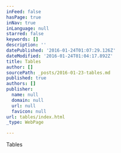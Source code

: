 ```yaml
---
inFeed: false
hasPage: true
inNav: true
inLanguage: null
starred: false
keywords: []
description: ''
datePublished: '2016-01-24T01:07:29.126Z'
dateModified: '2016-01-24T01:04:17.892Z'
title: Tables
author: []
sourcePath: _posts/2016-01-23-tables.md
published: true
authors: []
publisher:
  name: null
  domain: null
  url: null
  favicon: null
url: tables/index.html
_type: WebPage

---
```

Tables